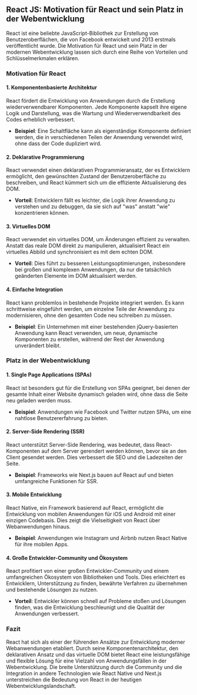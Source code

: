 ## React JS: Motivation für React und sein Platz in der Webentwicklung

React ist eine beliebte JavaScript-Bibliothek zur Erstellung von Benutzeroberflächen, die von Facebook entwickelt und 2013 erstmals veröffentlicht wurde. Die Motivation für React und sein Platz in der modernen Webentwicklung lassen sich durch eine Reihe von Vorteilen und Schlüsselmerkmalen erklären.

### Motivation für React

#### 1. Komponentenbasierte Architektur

React fördert die Entwicklung von Anwendungen durch die Erstellung wiederverwendbarer Komponenten. Jede Komponente kapselt ihre eigene Logik und Darstellung, was die Wartung und Wiederverwendbarkeit des Codes erheblich verbessert.

- **Beispiel**: Eine Schaltfläche kann als eigenständige Komponente definiert werden, die in verschiedenen Teilen der Anwendung verwendet wird, ohne dass der Code dupliziert wird.

#### 2. Deklarative Programmierung

React verwendet einen deklarativen Programmieransatz, der es Entwicklern ermöglicht, den gewünschten Zustand der Benutzeroberfläche zu beschreiben, und React kümmert sich um die effiziente Aktualisierung des DOM.

- **Vorteil**: Entwicklern fällt es leichter, die Logik ihrer Anwendung zu verstehen und zu debuggen, da sie sich auf "was" anstatt "wie" konzentrieren können.

#### 3. Virtuelles DOM

React verwendet ein virtuelles DOM, um Änderungen effizient zu verwalten. Anstatt das reale DOM direkt zu manipulieren, aktualisiert React ein virtuelles Abbild und synchronisiert es mit dem echten DOM.

- **Vorteil**: Dies führt zu besseren Leistungsoptimierungen, insbesondere bei großen und komplexen Anwendungen, da nur die tatsächlich geänderten Elemente im DOM aktualisiert werden.

#### 4. Einfache Integration

React kann problemlos in bestehende Projekte integriert werden. Es kann schrittweise eingeführt werden, um einzelne Teile der Anwendung zu modernisieren, ohne den gesamten Code neu schreiben zu müssen.

- **Beispiel**: Ein Unternehmen mit einer bestehenden jQuery-basierten Anwendung kann React verwenden, um neue, dynamische Komponenten zu erstellen, während der Rest der Anwendung unverändert bleibt.

### Platz in der Webentwicklung

#### 1. Single Page Applications (SPAs)

React ist besonders gut für die Erstellung von SPAs geeignet, bei denen der gesamte Inhalt einer Website dynamisch geladen wird, ohne dass die Seite neu geladen werden muss.

- **Beispiel**: Anwendungen wie Facebook und Twitter nutzen SPAs, um eine nahtlose Benutzererfahrung zu bieten.

#### 2. Server-Side Rendering (SSR)

React unterstützt Server-Side Rendering, was bedeutet, dass React-Komponenten auf dem Server gerendert werden können, bevor sie an den Client gesendet werden. Dies verbessert die SEO und die Ladezeiten der Seite.

- **Beispiel**: Frameworks wie Next.js bauen auf React auf und bieten umfangreiche Funktionen für SSR.

#### 3. Mobile Entwicklung

React Native, ein Framework basierend auf React, ermöglicht die Entwicklung von mobilen Anwendungen für iOS und Android mit einer einzigen Codebasis. Dies zeigt die Vielseitigkeit von React über Webanwendungen hinaus.

- **Beispiel**: Anwendungen wie Instagram und Airbnb nutzen React Native für ihre mobilen Apps.

#### 4. Große Entwickler-Community und Ökosystem

React profitiert von einer großen Entwickler-Community und einem umfangreichen Ökosystem von Bibliotheken und Tools. Dies erleichtert es Entwicklern, Unterstützung zu finden, bewährte Verfahren zu übernehmen und bestehende Lösungen zu nutzen.

- **Vorteil**: Entwickler können schnell auf Probleme stoßen und Lösungen finden, was die Entwicklung beschleunigt und die Qualität der Anwendungen verbessert.

### Fazit

React hat sich als einer der führenden Ansätze zur Entwicklung moderner Webanwendungen etabliert. Durch seine Komponentenarchitektur, den deklarativen Ansatz und das virtuelle DOM bietet React eine leistungsfähige und flexible Lösung für eine Vielzahl von Anwendungsfällen in der Webentwicklung. Die breite Unterstützung durch die Community und die Integration in andere Technologien wie React Native und Next.js unterstreichen die Bedeutung von React in der heutigen Webentwicklungslandschaft.
